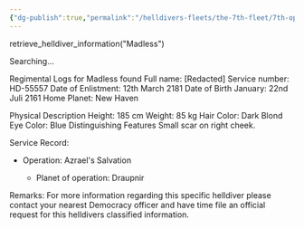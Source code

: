 ```yaml
---
{"dg-publish":true,"permalink":"/helldivers-fleets/the-7th-fleet/7th-operator-files/madless/"}
---
```


retrieve_helldiver_information("Madless") 

Searching... 

Regimental Logs for Madless found 
Full name: [Redacted] 
Service number: HD-55557 
Date of Enlistment: 12th March 2181 
Date of Birth January: 22nd Juli 2161 
Home Planet: New Haven 

Physical Description 
Height: 185 cm 
Weight: 85 kg 
Hair Color: Dark Blond 
Eye Color: Blue 
Distinguishing Features Small scar on right cheek. 

Service Record:

- Operation: Azrael's Salvation
    
    - Planet of operation: Draupnir
    

Remarks: 
For more information regarding this specific helldiver please contact your nearest Democracy officer and have time file an official request for this helldivers classified information.